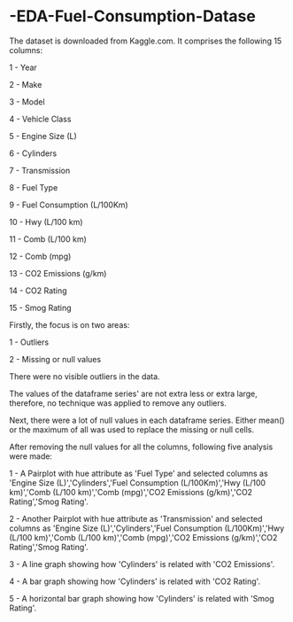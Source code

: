 # -EDA-Fuel-Consumption-Datase
 
The dataset is downloaded from Kaggle.com. It comprises the following 15 columns:


1 - Year


2 - Make


3 - Model 


4 - Vehicle Class


5 - Engine Size (L)


6 - Cylinders


7 - Transmission


8 - Fuel Type


9 - Fuel Consumption (L/100Km)


10 - Hwy (L/100 km)


11 - Comb (L/100 km)


12 - Comb (mpg)


13 - CO2 Emissions (g/km)


14 - CO2 Rating


15 - Smog Rating

Firstly, the focus is on two areas:


1 - Outliers


2 - Missing or null values


There were no visible outliers in the data.

The values of the dataframe series' are not extra less or extra large, therefore, no technique was applied to remove any outliers. 

Next, there were a lot of null values in each dataframe series. Either mean() or the maximum of all was used to replace the missing or null cells.

After removing the null values for all the columns, following five analysis were made:

1 - A Pairplot with hue attribute as 'Fuel Type' and selected columns as 'Engine Size (L)','Cylinders','Fuel Consumption (L/100Km)','Hwy (L/100 km)','Comb (L/100 km)','Comb (mpg)','CO2 Emissions (g/km)','CO2 
Rating','Smog Rating'.


2 - Another Pairplot with hue attribute as 'Transmission' and selected columns as 'Engine Size (L)','Cylinders','Fuel Consumption (L/100Km)','Hwy (L/100 km)','Comb (L/100 km)','Comb (mpg)','CO2 Emissions 
(g/km)','CO2 Rating','Smog Rating'.


3 - A line graph showing how 'Cylinders' is related with 'CO2 Emissions'.


4 - A bar graph showing how 'Cylinders' is related with 'CO2 Rating'.


5 - A horizontal bar graph showing how 'Cylinders' is related with 'Smog Rating'.


